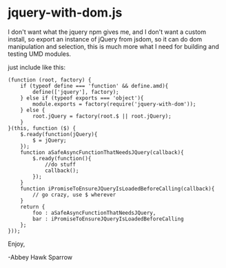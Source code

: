 jquery-with-dom.js
==================

I don't want what the jquery npm gives me, and I don't want a custom install, so export an instance of jQuery from jsdom, so it can do dom manipulation and selection, this is much more what I need for building and testing UMD modules.

just include like this:


    (function (root, factory) {
        if (typeof define === 'function' && define.amd){
            define(['jquery'], factory);
        } else if (typeof exports === 'object'){
            module.exports = factory(require('jquery-with-dom'));
        } else {
            root.jQuery = factory(root.$ || root.jQuery);
        }
    }(this, function ($) {
        $.ready(function(jQuery){
            $ = jQuery;
        });
        function aSafeAsyncFunctionThatNeedsJQuery(callback){
            $.ready(function(){
                //do stuff
                callback();
            });
        }
        function iPromiseToEnsureJQueryIsLoadedBeforeCalling(callback){
            // go crazy, use $ wherever
        }
        return {
            foo : aSafeAsyncFunctionThatNeedsJQuery,
            bar : iPromiseToEnsureJQueryIsLoadedBeforeCalling
        };
    }));
    
Enjoy,

-Abbey Hawk Sparrow
